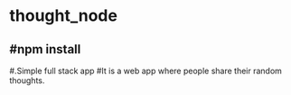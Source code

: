# thought_node
#npm install 
-----------------------------------------------------------------------
#.Simple full stack app
#It is a web app where people share their random thoughts.
